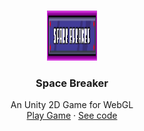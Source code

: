 <!-- PROJECT LOGO -->
<br />
<p align="center">
  <a href="https://github.com/edualvarado/space-breaker">
    <img src="Images/header.png" alt="Logo" width="80" height="80">
  </a>

  <h3 align="center">Space Breaker</h3>

  <p align="center">
    An Unity 2D Game for WebGL
    <br />
    <a href="https://edualvarado.github.io/space-breaker/">Play Game</a>
    ·
    <a href="https://github.com/edualvarado/unity-2D-dev-course/tree/master/Block_Breaker/Block%20Breaker">See code</a>
  </p>
</p>
